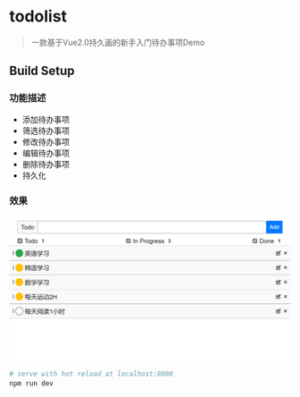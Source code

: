 # todolist

> 一款基于Vue2.0持久画的新手入门待办事项Demo

## Build Setup

### 功能描述
- 添加待办事项
- 筛选待办事项
- 修改待办事项
- 编辑待办事项
- 删除待办事项
- 持久化

### 效果
[![效果图](./src/assets/效果.png "Shiprock")]()



``` bash
# serve with hot reload at localhost:8080
npm run dev

```


